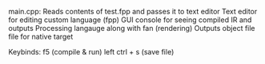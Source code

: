 main.cpp:
  Reads contents of test.fpp and passes it to text editor
  Text editor for editing custom language (fpp)
  GUI console for seeing compiled IR and outputs
  Processing langauge along with fan (rendering)
  Outputs object file file for native target

  Keybinds: 
    f5 (compile & run)
    left ctrl + s (save file)
